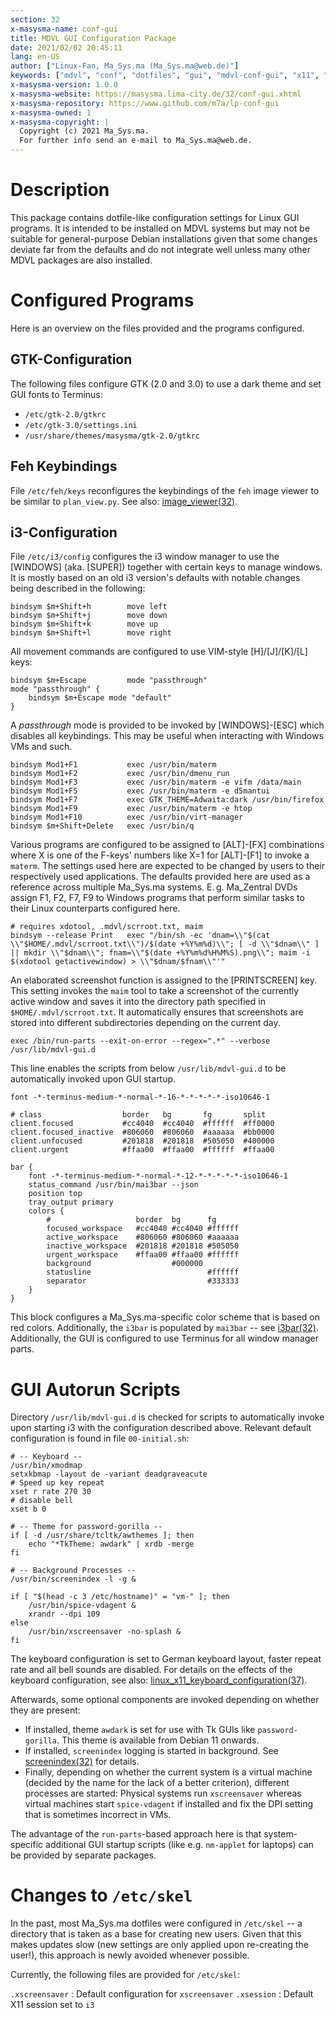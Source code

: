 ```yaml
---
section: 32
x-masysma-name: conf-gui
title: MDVL GUI Configuration Package
date: 2021/02/02 20:45:11
lang: en-US
author: ["Linux-Fan, Ma_Sys.ma (Ma_Sys.ma@web.de)"]
keywords: ["mdvl", "conf", "dotfiles", "gui", "mdvl-conf-gui", "x11", "linux"]
x-masysma-version: 1.0.0
x-masysma-website: https://masysma.lima-city.de/32/conf-gui.xhtml
x-masysma-repository: https://www.github.com/m7a/lp-conf-gui
x-masysma-owned: 1
x-masysma-copyright: |
  Copyright (c) 2021 Ma_Sys.ma.
  For further info send an e-mail to Ma_Sys.ma@web.de.
---
```

Description
===========

This package contains dotfile-like configuration settings for Linux GUI
programs. It is intended to be installed on MDVL systems but may not be suitable
for general-purpose Debian installations given that some changes deviate far
from the defaults and do not integrate well unless many other MDVL packages
are also installed.

Configured Programs
===================

Here is an overview on the files provided and the programs configured.

## GTK-Configuration

The following files configure GTK (2.0 and 3.0) to use a dark theme and set
GUI fonts to Terminus:

 * `/etc/gtk-2.0/gtkrc`
 * `/etc/gtk-3.0/settings.ini`
 * `/usr/share/themes/masysma/gtk-2.0/gtkrc`

## Feh Keybindings

File `/etc/feh/keys` reconfigures the keybindings of the `feh` image viewer to
be similar to `plan_view.py`. See also: [image_viewer(32)](image_viewer.xhtml).

## i3-Configuration

File `/etc/i3/config` configures the i3 window manager to use the [WINDOWS]
(aka. [SUPER]) together with certain keys to manage windows. It is mostly based
on an old i3 version's defaults with notable changes being described in the
following:

	bindsym $m+Shift+h        move left
	bindsym $m+Shift+j        move down
	bindsym $m+Shift+k        move up
	bindsym $m+Shift+l        move right

All movement commands are configured to use VIM-style [H]/[J]/[K]/[L] keys:

	bindsym $m+Escape         mode "passthrough"
	mode "passthrough" {
		bindsym $m+Escape mode "default"
	}

A _passthrough_ mode is provided to be invoked by [WINDOWS]-[ESC] which disables
all keybindings. This may be useful when interacting with Windows VMs and such.

	bindsym Mod1+F1           exec /usr/bin/materm
	bindsym Mod1+F2           exec /usr/bin/dmenu_run
	bindsym Mod1+F3           exec /usr/bin/materm -e vifm /data/main
	bindsym Mod1+F5           exec /usr/bin/materm -e d5mantui
	bindsym Mod1+F7           exec GTK_THEME=Adwaita:dark /usr/bin/firefox
	bindsym Mod1+F9           exec /usr/bin/materm -e htop
	bindsym Mod1+F10          exec /usr/bin/virt-manager
	bindsym $m+Shift+Delete   exec /usr/bin/q

Various programs are configured to be assigned to [ALT]-[FX] combinations where
X is one of the F-keys' numbers like X=1 for [ALT]-[F1] to invoke a `materm`.
The settings used here are expected to be changed by users to their respectively
used applications. The defaults provided here are used as a reference across
multiple Ma_Sys.ma systems. E. g. Ma_Zentral DVDs assign F1, F2, F7, F9 to
Windows programs that perform similar tasks to their Linux counterparts
configured here.

	# requires xdotool, .mdvl/scrroot.txt, maim
	bindsym --release Print   exec "/bin/sh -ec 'dnam=\\"$(cat \\"$HOME/.mdvl/scrroot.txt\\")/$(date +%Y%m%d)\\"; [ -d \\"$dnam\\" ] || mkdir \\"$dnam\\"; fnam=\\"$(date +%Y%m%d%H%M%S).png\\"; maim -i $(xdotool getactivewindow) > \\"$dnam/$fnam\\"'"

An elaborated screenshot function is assigned to the [PRINTSCREEN] key.
This setting invokes the `maim` tool to take a screenshot of the currently
active window and saves it into the directory path specified in
`$HOME/.mdvl/scrroot.txt`. It automatically ensures that screenshots are stored
into different subdirectories depending on the current day.

	exec /bin/run-parts --exit-on-error --regex=".*" --verbose /usr/lib/mdvl-gui.d

This line enables the scripts from below `/usr/lib/mdvl-gui.d` to be
automatically invoked upon GUI startup.

	font -*-terminus-medium-*-normal-*-16-*-*-*-*-*-iso10646-1

	# class                  border   bg       fg       split
	client.focused           #cc4040  #cc4040  #ffffff  #ff0000
	client.focused_inactive  #806060  #806060  #aaaaaa  #bb0000
	client.unfocused         #201818  #201818  #505050  #400000
	client.urgent            #ffaa00  #ffaa00  #ffffff  #ffaa00

	bar {
		font -*-terminus-medium-*-normal-*-12-*-*-*-*-*-iso10646-1
		status_command /usr/bin/mai3bar --json
		position top
		tray_output primary
		colors {
			#                   border  bg      fg
			focused_workspace   #cc4040 #cc4040 #ffffff
			active_workspace    #806060 #806060 #aaaaaa
			inactive_workspace  #201818 #201818 #505050
			urgent_workspace    #ffaa00 #ffaa00 #ffffff
			background                  #000000
			statusline                          #ffffff
			separator                           #333333
		}
	}

This block configures a Ma_Sys.ma-specific color scheme that is based on red
colors. Additionally, the `i3bar` is populated by `mai3bar` --
see [i3bar(32)](i3bar.xhtml). Additionally, the GUI is configured to use
Terminus for all window manager parts.

GUI Autorun Scripts
===================

Directory `/usr/lib/mdvl-gui.d` is checked for scripts to automatically invoke
upon starting i3 with the configuration described above. Relevant default
configuration is found in file `00-initial.sh`:

~~~{.bash}
# -- Keyboard --
/usr/bin/xmodmap
setxkbmap -layout de -variant deadgraveacute
# Speed up key repeat
xset r rate 270 30
# disable bell
xset b 0

# -- Theme for password-gorilla --
if [ -d /usr/share/tcltk/awthemes ]; then
	echo "*TkTheme: awdark" | xrdb -merge
fi

# -- Background Processes --
/usr/bin/screenindex -l -g &

if [ "$(head -c 3 /etc/hostname)" = "vm-" ]; then
	/usr/bin/spice-vdagent &
	xrandr --dpi 109
else
	/usr/bin/xscreensaver -no-splash &
fi
~~~

The keyboard configuration is set to German keyboard layout, faster repeat
rate and all bell sounds are disabled. For details on the effects of the
keyboard configuration, see also: [linux_x11_keyboard_configuration(37)](../37/linux_x11_keyboard_configuration.xhtml).

Afterwards, some optional components are invoked depending on whether they are
present:

 * If installed, theme `awdark` is set for use with Tk GUIs like
   `password-gorilla`. This theme is available from Debian 11 onwards.
 * If installed, `screenindex` logging is started in background.
   See [screenindex(32)](screenindex.xhtml) for details.
 * Finally, depending on whether the current system is a virtual machine
   (decided by the name for the lack of a better criterion), different processes
   are started: Physical systems run `xscreensaver` whereas virtual machines
   start `spice-vdagent` if installed and fix the DPI setting that is sometimes
   incorrect in VMs.

The advantage of the `run-parts`-based approach here is that system-specific
additional GUI startup scripts (like e.g. `nm-applet` for laptops) can be
provided by separate packages.

Changes to `/etc/skel`
======================

In the past, most Ma_Sys.ma dotfiles were configured in `/etc/skel` -- a
directory that is taken as a base for creating new users. Given that this makes
updates slow (new settings are only applied upon re-creating the user!), this
approach is newly avoided whenever possible.

Currently, the following files are provided for `/etc/skel`:

`.xscreensaver`
:   Default configuration for `xscreensaver`
`.xsession`
:   Default X11 session set to `i3`
